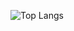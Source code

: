 ![Top Langs](https://github-readme-stats.vercel.app/api/top-langs/?username=NaHyeon_Kim&layout=compact)
